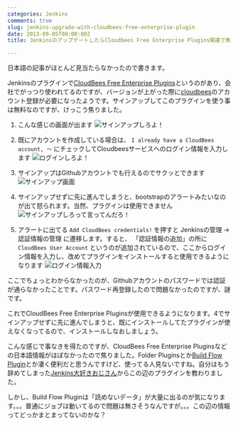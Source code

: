 ```yaml
---
categories: Jenkins
comments: true
slug: jenkins-upgrade-with-cloudbees-free-enterprise-plugin
date: 2013-09-05T00:00:00Z
title: JenkinsのアップデートしたらCloudbees Free Enterprise Plugins関連で焦った話

---
```


日本語の記事がほとんど見当たらなかったので書きます。  

Jenkinsのプラグインで[CloudBees Free Enterprise Plugins](https://wiki.jenkins-ci.org/display/JENKINS/CloudBees+Free+Enterprise+Plugins)というのがあり、会社でがっつり使われてるのですが、バージョンが上がった際に[cloudbees](http://www.cloudbees.com/)のアカウント登録が必要になったようです。サインアップしてこのプラグインを使う事は無料なのですが、けっこう焦りました。

<!--more-->

1. こんな感じの画面が出ます
![サインアップしろよ！](https://wiki.jenkins-ci.org/download/attachments/60917181/Screen+shot+2012-04-16+at+22.29.44.png?version=1&modificationDate=1334611834000)

1. 既にアカウントを作成している場合は、 `I already have a CloudBees account, 〜` にチェックしてCloudbeesサービスへのログイン情報を入力します
![ログインしろよ！](https://wiki.jenkins-ci.org/download/attachments/60917181/Screen+shot+2012-04-16+at+22.30.45.png?version=1&modificationDate=1334611949000)

1. サインアップはGithubアカウントでも行えるのでサクッとできます
![サインアップ画面](/images/cloudbees_signup.jpg)

1. サインアップせずに先に進んでしまうと、bootstrapのアラートみたいなのが出て怒られます。当然、プラグインは使用できません
![サインアップしろって言ってんだろ！](/images/signup_shiro.jpg)

1. アラートに出てる `Add CloudBees credentials!` を押すと Jenkinsの管理 -> 認証情報の管理 に遷移します。すると、 「認証情報の追加」の所に `CloudBees User Account` というのが追加されているので、ここからログイン情報を入力し、改めてプラグインをインストールすると使用できるようになります
![ログイン情報入力](/images/cloudbees_account_irero.jpg)

ここでちょっとわからなかったのが、Githubアカウントのパスワードでは認証が通らなかったことです。パスワード再登録したので問題なかったのですが、謎です。  

これでCloudBees Free Enterprise Pluginsが使用できるようになります。4でサインアップせずに先に進んでしまうと、既にインストールしてたプラグインが使えなくなってるので、インストールしなおしましょう。

こんな感じで事なきを得たのですが、CloudBees Free Enterprise Pluginsなどの日本語情報がほぼなかったので焦りました。Folder Pluginsとか[Build Flow Plugin](https://wiki.jenkins-ci.org/display/JENKINS/Build+Flow+Plugin)とか凄く便利だと思うんですけど、使ってる人見ないですね。自分はもう辞めてしまった[Jenkins大好きおじさん](https://github.com/shiraji)からこの辺のプラグインを教わりました。

しかし、Build Flow Pluginは「読めないデータ」が大量に出るのが気になります。。。普通にジョブは動いてるので問題は無さそうなんですが。。。この辺の情報ってどっかまとまってないのかな？

